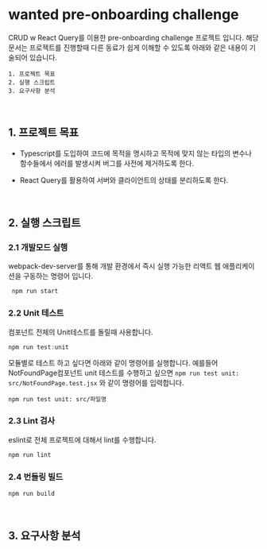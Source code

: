 # wanted pre-onboarding challenge 


CRUD w React Query를 이용한 pre-onboarding challenge 프로젝트 입니다.
해당 문서는 프로젝트를 진행할때 다른 동료가 쉽게 이해할 수 있도록 아래와 같은 내용이 기술되어 있습니다.

```
1. 프로젝트 목표
2. 실행 스크립트
3. 요구사항 분석
```

</br>


## 1. 프로젝트 목표

- Typescript를 도입하여 코드에 목적을 명시하고 목적에 맞지 않는 타입의 변수나 함수들에서 에러를 발생시켜 버그를 사전에 제거하도록 한다.

- React Query를 활용하여 서버와 클라이언트의 상태를 분리하도록 한다.


</br>


## 2. 실행 스크립트


### 2.1 개발모드 실행

webpack-dev-server를 통해 개발 환경에서 즉시 실행 가능한 리액트 웹 애플리케이션을 구동하는 명령어 입니다.

``` javascript
 npm run start
```

### 2.2 Unit 테스트

컴포넌트 전체의 Unit테스트를 돌릴때 사용합니다. 

``` javascript
npm run test:unit
```

모듈별로 테스트 하고 싶다면 아래와 같이 명령어를 실행합니다.
예를들어 NotFoundPage컴포넌트 unit 테스트를 수행하고 싶으면 `npm run test unit: src/NotFoundPage.test.jsx` 와 같이 명령어를 입력합니다.
```
npm run test unit: src/파일명
```

### 2.3 Lint 검사

eslint로 전체 프로젝트에 대해서 lint를 수행합니다.

``` javascript
npm run lint
```

### 2.4 번들링 빌드

``` javascript
npm run build
```

</br>


## 3. 요구사항 분석



</br>